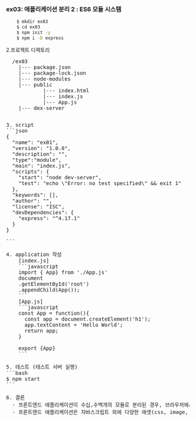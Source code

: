 ### ex03: 애플리케이션 분리 2 : ES6 모듈 시스템
```bash
    $ mkdir ex03
    $ cd ex03
    $ npm init -y
    $ npm i -D express 
```
2.프로젝트 디렉토리
<pre>
  /ex03
    |--- package.json
    |--- package-lock.json
    |--- node-modules
    |--- public
            |--- index.html
            |--- index.js
            |--- App.js
    |--- dex-server 
<pre>

3. script
```json
{
  "name": "ex01",
  "version": "1.0.0",
  "description": "",
  "type":"module",
  "main": "index.js",
  "scripts": {
    "start": "node dev-server",
    "test": "echo \"Error: no test specified\" && exit 1"
  },
  "keywords": [],
  "author": "",
  "license": "ISC",
  "devDependencies": {
    "express": "^4.17.1"
  }
}

```

4. application 작성
    [index.js]
    ```javascript
    import { App} from './App.js'
    document
    .getElementById('root')
    .appendChild(App());
    ```
    [App.js]
    ```javascript
    const App = function(){
      const app = document.createElement('h1');
      app.textContent = 'Hello World';
      return app;
    }

    export {App}
    ```

5. 테스트 (테스트 서버 실행)
```bash
$ npm start
```

6. 결론
  - 프론트엔드 애플리케이션이 수십,수백개의 모듈로 분리된 경우, 브라우저에서 개별적으로 이 모듈을 import하는 것은 상당히 비효율적이다. 
  - 프론트엔드 애플리케이션은 자바스크립트 외에 다양한 애셋(css, image, font)에 대한 동기화도 고려해야 한다.
  